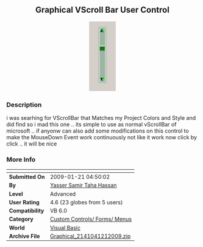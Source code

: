 ﻿<div align="center">

## Graphical VScroll Bar User Control

<img src="PIC2009121443478217.JPG">
</div>

### Description

i was searhing for VScrollBar that Matches my Project Colors and Style and did find so i mad this one .. its simple to use as normal vScrollBar of microsoft .. if anyonw can also add some modifications on this control to make the MouseDown Event work continuously not like it work now click by click .. it will be nice
 
### More Info
 


<span>             |<span>
---                |---
**Submitted On**   |2009-01-21 04:50:02
**By**             |[Yasser Samir Taha Hassan](https://github.com/Planet-Source-Code/PSCIndex/blob/master/ByAuthor/yasser-samir-taha-hassan.md)
**Level**          |Advanced
**User Rating**    |4.6 (23 globes from 5 users)
**Compatibility**  |VB 6\.0
**Category**       |[Custom Controls/ Forms/  Menus](https://github.com/Planet-Source-Code/PSCIndex/blob/master/ByCategory/custom-controls-forms-menus__1-4.md)
**World**          |[Visual Basic](https://github.com/Planet-Source-Code/PSCIndex/blob/master/ByWorld/visual-basic.md)
**Archive File**   |[Graphical\_2141041212009\.zip](https://github.com/Planet-Source-Code/yasser-samir-taha-hassan-graphical-vscroll-bar-user-control__1-71660/archive/master.zip)








